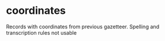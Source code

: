 # coordinates
Records with coordinates from previous gazetteer. Spelling and transcription rules not usable
